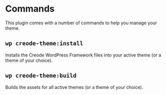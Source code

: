 # Commands
This plugin comes with a number of commands to help you manage your theme.

## `wp creode-theme:install`
Installs the Creode WordPress Framework files into your active theme (or a theme of your choice).

## `wp creode-theme:build`
Builds the assets for all active themes (or a theme of your choice).